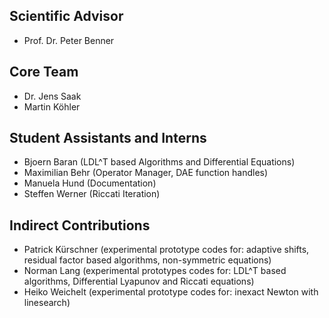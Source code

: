 ## Scientific Advisor 
- Prof. Dr. Peter Benner

## Core Team 
- Dr. Jens Saak 
- Martin Köhler

## Student Assistants and Interns
- Bjoern Baran    (LDL^T based Algorithms and Differential Equations)
- Maximilian Behr (Operator Manager, DAE function handles) 
- Manuela Hund    (Documentation)
- Steffen Werner  (Riccati Iteration)

## Indirect Contributions
- Patrick Kürschner (experimental prototype codes for:
                     adaptive shifts, 
                     residual factor based algorithms,
                     non-symmetric equations)
- Norman Lang       (experimental prototypes codes for:
                     LDL^T based algorithms,
                     Differential Lyapunov and Riccati equations)
- Heiko Weichelt    (experimental prototype codes for:
                     inexact Newton with linesearch)